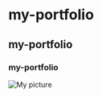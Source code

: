 # my-portfolio
## my-portfolio
### my-portfolio
![My picture](https://plus.unsplash.com/premium_photo-1664474619075-644dd191935f?fm=jpg&q=60&w=3000&ixlib=rb-4.1.0&ixid=M3wxMjA3fDB8MHxzZWFyY2h8MXx8aW1hZ2V8ZW58MHx8MHx8fDA%3D)
